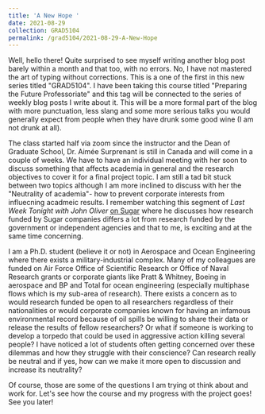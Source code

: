 ```yaml
---
title: 'A New Hope '
date: 2021-08-29
collection: GRAD5104
permalink: /grad5104/2021-08-29-A-New-Hope
---
```


Well, hello there! Quite surprised to see myself writing another blog post barely within a month and that too, with no errors. No, I have not mastered the art of typing without corrections. This is a one of the first in this new series titled "GRAD5104". I have been taking this course titled "Preparing the Future Professoriate" and this tag will be connected to the series of weekly blog posts I write about it. This will be a more formal part of the blog with more punctuation, less slang and some more serious talks you would generally expect from people when they have drunk some good wine (I am not drunk at all).

The class started half via zoom since the instructor and the Dean of Graduate School, Dr. Aimée Surprenant is still in Canada and will come in a couple of weeks. We have to have an individual meeting with her soon to discuss something that affects academia in general and the research objectives to cover it for a final project topic. I am still a tad bit stuck between two topics although I am more inclined to discuss with her the "Neutrality of academia"- how to prevent corporate interests from influecning acadmeic results. 
I remember watching this segment of *Last Week Tonight with John Oliver*  [on Sugar](https://www.youtube.com/watch?v=MepXBJjsNxs&t=9s) where he discusses how research funded by Sugar companies differs a lot from research funded by the government or independent agencies and that to me, is exciting and at the same time concerning. 

I am a Ph.D. student (believe it or not) in Aerospace and Ocean Engineering where there exists a military-industrial complex. Many of my colleagues are funded on Air Force Office of Scientific Research or Office of Naval Research grants or corporate giants like Pratt & Whitney, Boeing in aerospace and BP and Total for ocean engineering (especially multiphase flows which is my sub-area of research). There exists a concern as to would research funded be open to all researchers regardless of their nationalities or would corporate companies known for having an infamous environmental record because of oil spills be willing to share their data or release the results of fellow researchers? Or what if someone is working to develop a torpedo that could be used in aggressive action  killing several people? I have noticed a lot of students often getting concerned over these dilemmas and how they struggle with their conscience? Can research really be neutral and if yes, how can we make it more open to discussion and increase its neutrality?

Of course, those are some of the questions I am trying ot think about and work for. Let's see how the course and my progress with the project goes! See you later!
